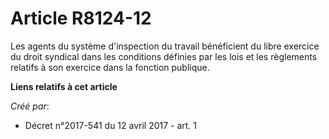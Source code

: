 # Article R8124-12

Les agents du système d'inspection du travail bénéficient du libre exercice du droit syndical dans les conditions définies
par les lois et les règlements relatifs à son exercice dans la fonction publique.

**Liens relatifs à cet article**

_Créé par_:

  - Décret n°2017-541 du 12 avril 2017 - art. 1

